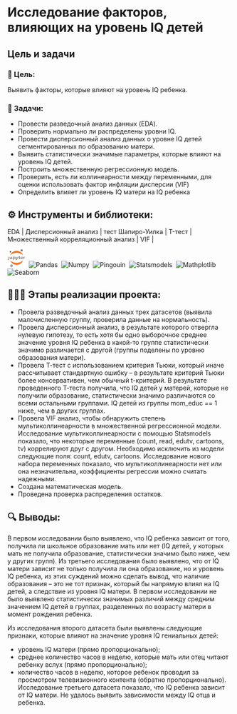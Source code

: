 # Исследование факторов, влияющих на уровень IQ детей 
## Цель и задачи
### 🎯 Цель:
  Выявить факторы, которые влияют на уровень IQ ребенка.
### 📝 Задачи:
- Провести разведочный анализ данных (EDA).
- Проверить нормально ли распределены уровни IQ.
- Провести дисперсионный анализ данных о уровне IQ детей сегментированных по образованию матери.
- Выявить статистически значимые параметры, которые влияют на уровень IQ детей.
- Построить множественную регрессионную модель.
- Проверить, есть ли коллинеарности между переменными, для оценки использовать фактор инфляции дисперсии (VIF)
- Определить влияет ли уровень IQ матери на IQ ребенка
## ⚙️ Инструменты и библиотеки:
EDA | Дисперсионный анализ | тест Шапиро-Уилка | T-тест | Множественный корреляционный анализ | VIF |

<div>
  <img src="https://github.com/devicons/devicon/blob/master/icons/jupyter/jupyter-original-wordmark.svg" title="Jupyter" alt="Jupyter" width="40" height="40"/>&nbsp;
  <img src="https://pandas.pydata.org/static/img/pandas_white.svg" title="Pandas" alt="Pandas" height="40"/>&nbsp;
  <img src="https://camo.githubusercontent.com/6631ab3e404c95feff2366126736bf6b3759e4be11357ea07405a3527b9a3138/68747470733a2f2f696d672e736869656c64732e696f2f62616467652f6e756d70792d2532333031333234332e7376673f7374796c653d666f722d7468652d6261646765266c6f676f3d6e756d7079266c6f676f436f6c6f723d7768697465" title="Numpy" alt="Numpy" height="30"/>&nbsp;
  <img src="https://pingouin-stats.org/build/html/_images/logo_pingouin.png" title="Pingouin" alt="Pingouin" height="30"/>&nbsp;
  <img src="https://avatars.mds.yandex.net/i?id=ed4bb20472a95e34f0ee6dc8de3069ccf373f67d-8497452-images-thumbs&n=13" title="Statsmodels" alt="Statsmodels" height="30"/>&nbsp;
  <img src="https://camo.githubusercontent.com/9e175adcb5e76a230ffd53ed1e78034277d31171b77358865b2be148d0b523d3/68747470733a2f2f696d672e736869656c64732e696f2f62616467652f4d6174706c6f746c69622d2532336666666666662e7376673f7374796c653d666f722d7468652d6261646765266c6f676f3d4d6174706c6f746c6962266c6f676f436f6c6f723d626c61636b" title="Mathplotlib" alt="Mathplotlib" height="30"/>&nbsp;
  <img src="https://avatars.mds.yandex.net/i?id=3b1d13a52ed933827565a138d9a0f7b8cc7df932-12490006-images-thumbs&n=13" title="Seaborn" alt="Seaborn" height="30"/>&nbsp;
</div>

## 👩🏻‍💻 Этапы реализации проекта:
- Провела разведочный анализ данных трех датасетов (выявила малочисленную группу, проверила данные на нормальность).
- Провела дисперсионный анализ, в результате которого отвергла нулевую гипотезу, то есть хотя бы одно выборочное среднее значение уровня IQ ребенка в какой-то группе статистически значимо различается с другой (группы поделены по уровню образования матери).
- Провела Т-тест с использованием критерия Тьюки, который иначе рассчитывает стандартную ошибку – в результате критерий Тьюки более консервативен, чем обычный t-критерий. В результате проведенного Т-теста получила, что IQ детей у матерей, которые не получили образование, статистически значимо различаются со всеми остальными группами. IQ детей из группы mom_educ == 1 ниже, чем в других группах.
- Провела VIF анализ, чтобы обнаружить степень мультиколлинеарности в множественной регрессионной модели. Исследование мультиколлинеарности с помощью Statsmodels показало, что некоторые переменные (count, read, edutv, cartoons, tv) коррелируют друг с другом. Необходимо исключить из модели следующие поля: count, edutv, cartoons. Исследование нового набора переменных показало, что мультиколлинеарности нет или она незначительна, коэффициенты регрессии можно считать надежными.
- Создана математическая модель.
- Проведена проверка распределения остатков.

## 🔍 Выводы:
В первом исследовании было выявлено, что IQ ребенка зависит от того, получила ли школьное образование мать или нет (IQ детей, у которых мать не получила образование, статистически значимо было ниже, чем у других групп). Из третьего исследования было выявлено, что от IQ матери зависит не только получила ли она образование, но и уровень IQ ребенка, из этих суждений можно сделать вывод, что наличие образования – это не тот признак, который бы напрямую влиял на IQ детей, а следствие из уровня IQ матери. В первом исследовании не было выявлено статистически значимых различий между средним значением IQ детей в группах, разделенных по возрасту матери в момент рождения ребенка. 

Из исследования второго датасета были выявлены следующие признаки, которые влияют на значение уровня IQ гениальных детей:
- уровень IQ матери (прямо пропорционально);
- среднее количество часов в неделю, которые мать или отец читают ребенку вслух (прямо пропорционально);
- количество часов в неделю, которое ребенок проводил за просмотром телевизионного контента (обратно пропорционально). Исследование третьего датасета показало, что IQ ребенка зависит от IQ матери.
Не удалось выявить зависимости между IQ отца и ребенка.

